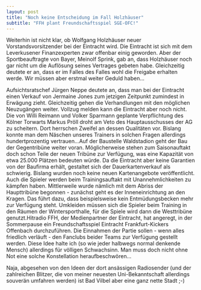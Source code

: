 ```yaml
---
layout: post
title: "Noch keine Entscheidung im Fall Holzhäuser"
subtitle: "FFH plant Freundschaftsspiel SGE-OFC!"
---
```


Weiterhin ist nicht klar, ob Wolfgang Holzhäuser neuer Vorstandsvorsitzender bei der Eintracht wird. Die Eintracht ist sich mit dem Leverkusener Finanzexperten zwar offenbar einig geworden. Aber der Sportbeauftragte von Bayer, Meinolf Sprink, gab an, dass Holzhäuser noch gar nicht um die Auflösung seines Vertrages gebeten habe. Gleichzeitig deutete er an, dass er im Falles des Falles wohl die Freigabe erhalten werde. Wir müssen aber erstmal weiter Geduld haben...

Aufsichtsratschef Jürgen Neppe deutete an, dass man bei der Eintracht einen Verkauf von Jermaine Jones zum jetzigen Zeitpunkt zumindest in Erwägung zieht. Gleichzeitig gehen die Verhandlungen mit den möglichen Neuzugängen weiter. Vollzug melden kann die Eintracht aber noch nicht. Die von Willi Reimann und Volker Sparmann geplante Verpflichtung des Kölner Torwarts Markus Pröll droht am Veto des Hauptausschusses der AG zu scheitern. Dort herrschen Zweifel an dessen Qualitäten vor. Bislang konnte man dem Näschen unseres Trainers in solchen Fragen allerdings hundertprozentig vertrauen...Auf der Baustelle Waldstadion geht der Bau der Gegentribüne weiter voran. Möglicherweise stehen zum Saisonauftakt doch schon Teile der neuen Tribüne zur Verfügung, was eine Kapazität von etwa 25.000 Plätzen bedeuten würde. Da die Eintracht aber keine Garantien von der Baufirma erhält, gestaltet sich der Dauerkartenverkauf als schwierig. Bislang wurden noch keine neuen Kartenangebote veröffentlicht. Auch die Spieler werden beim Trainingsauftakt mit Unannehmlichkeiten zu kämpfen haben. Mittlerweile wurde nämlich mit dem Abriss der Haupttribüne begonnen - zunächst geht es der Inneneinrichtung an den Kragen. Das führt dazu, dass beispielsweise kein Entmüdungsbecken mehr zur Verfügung steht. Umkleiden müssen sich die Spieler beim Training in den Räumen der Wintersporthalle, für die Spiele wird dann die Westtribüne genutzt.Hitradio FFH, der Medienpartner der Eintracht, hat angeregt, in der Sommerpause ein Freundschaftsspiel Eintracht Frankfurt-Kickers Offenbach durchzuführen. Die Einnahmen der Partie sollen - wenn alles friedlich verläuft - den Fanclubs beider Teams zur Verfügung gestellt werden. Diese Idee halte ich (so wie jeder halbwegs normal denkende Mensch) allerdings für völligen Schwachsinn. Man muss doch nicht ohne Not eine solche Konstellation heraufbeschwören...

Naja, abgesehen von den Ideen der dort ansässigen Radiosender (und der zahlreichen Blitzer, die von meiner neuesten Uni-Bekanntschaft allerdings souverän umfahren werden) ist Bad Vilbel aber eine ganz nette Stadt ;-)
